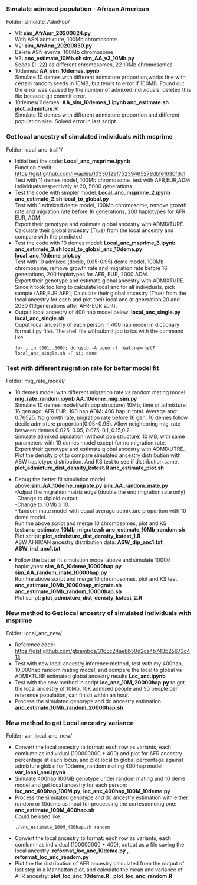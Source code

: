 
### Simulate admixed population - African American
Folder: simulate_AdmPop/

* V1: __sim_AfrAmr_20200824.py__  
With ASN admixture, 100Mb chromosome 
* V2: __sim_AfrAmr_20200830.py__  
Delete ASN events, 100Mb chromosome  
* V3: __anc_estimate_10Mb.sh sim_AA_v3_10Mb.py__  
Seeds {1..22} as different chromosomes, 22 10Mb chromosomes
* 10demes: __AA_sim_10demes.ipynb__  
Simulate 10 demes with different admixture proportion,works fine with certain random seeds in 10MB, but tends to error if 100MB. 
Found out the error was caused by the number of admixed individuals, deleted this file because git commit error.
* 10demes/11demes: __AA_sim_10demes_1.ipynb anc_estimate.sh plot_admixture.R__  
Simulate 10 demes with different admixture proportion and different population size. Solved error in last script. 


### Get local ancestry of simulated individuals with msprime
Folder: local_anc_trail1/

* Initial test the code: __Local_anc_msprime.ipynb__    
  Function credit: https://gist.github.com/rwaples/10336129f75239465279dbfe163bf3c1  
  Test with 11 demes model, 100Mb chromosome, test with AFR,EUR,ADM individuals respectively at 20, 5000 generations
* Test the code with simpler model: __Local_anc_msprime_2.ipynb anc_estimate_2.sh local_to_global.py__  
  Test with 1 admixed deme model, 100Mb chromosome, remove growth rate and migration rate before 16 generations, 200 haplotypes for AFR, EUR, ADM.   
  Export their genotype and estimate global ancestry with ADMIXTURE.  
  Calculate their global ancestry (True) from the local ancestry and compare with the predicted.
* Test the code with 10 demes model: __Local_anc_msprime_3.ipynb anc_estimate_3.sh local_to_global_anc_10deme.py local_anc_10deme_plot.py__  
  Test with 10 admixed (decile, 0.05-0.95) deme model, 100Mb chromosome, remove growth rate and migration rate before 16 generations, 200 haplotypes for AFR, EUR,     2000 ADM.  
  Export their genotype and estimate global ancestry with ADMIXTURE.  
  Since it took too long to calculate local anc for all individuals, pick sample (AFR,EUR,AFR), Calculate their global ancestry (True) from the local ancestry for     each and plot their local anc at generation 20 and 2030 (10generations after AFR-EUR split).
* Output local ancestry of 400 hap model below: __local_anc_single.py local_anc_single.sh__  
  Ouput local ancestry of each person in 400 hap model in dictionary format (.py file).
  The shell file will submit job to ics with the command like: 
  ```
  for i in {501..600}; do qsub -A open -l feature=rhel7 local_anc_single.sh -F $i; done
  ```

### Test with different migration rate for better model fit
Folder: mig_rate_model/

* 10 demes model with different migration rate vs random mating model: __mig_rate_random.ipynb AA_10deme_mig_sim.py__  
  Simulate 10 demes model(with pop structure) 10Mb, time of admixture: 16 gen ago, AFR,EUR: 100 hap ADM: 400 hap in total. Average anc: 0.76525. No growth rate,       migration rate before 16 gen. 10 demes follow decile admixture proportion(0.05~0.95). Allow neighboring mig_rate between demes 0.025, 0.05, 0.075, 0.1, 0.15,0.2.  
  Simulate admixed pipulation (without pop structure) 10 MB, with same parameters with 10 demes model except for no migration rate.  
  Export their genotype and estimate global ancestry with ADMIXUTRE. Plot the density plot to compare simulated ancestry distribution with ASW haplotype      distribution. And KS test to see if distribution same. __plot_admixture_dist_density_kstest.R anc_estimate_plot.sh__  

* Debug the better fit simulation model above:__sim_AA_10deme_migrate.py sim_AA_random_mate.py__  
  -Adjust the migration matrix edge (double the end migration rate only)  
  -Change to diploid output  
  -Change to 10Mb x 10.  
  -Random mate model with equal average admixture proportion with 10 deme model.  
  Run the above script and merge 10 chromosomes, plot and KS test:__anc_estimate_10Mb_migrate.sh anc_estimate_10Mb_random.sh__  
  Plot script: __plot_admixture_dist_density_kstest_1.R__  
  ASW AFRICAN ancestry distribution data: __ASW_dip_anc1.txt ASW_ind_anc1.txt__   
  

* Follow the better fit simulation model above and simulate 10000 haplotypes: __sim_AA_10deme_10000hap.py sim_AA_random_mate_10000hap.py__  
  Run the above script and merge 10 chromosomes, plot and KS test: __anc_estimate_10Mb_10000hap_migrate.sh anc_estimate_10Mb_random_10000hap.sh__  
  Plot script: __plot_admixture_dist_density_kstest_2.R__  
  
### New method to Get local ancestry of simulated individuals with msprime 
Folder: local_anc_new/

* Reference code: https://gist.github.com/gtsambos/3165c24aebb50d2ca4b743b25673c413
* Test with new local ancestry inference method, test with my 400hap, 10,000hap random mating model, and compare the local to global vs ADMIXTURE extimated global ancestry results __Loc_anc.ipynb__  
* Test with the new method in script __loc_anc_10M_20000hap.py__ to get the local ancestry of 10Mb, 10K admixed people and 50 people per reference population, can finish within an hour.
* Process the simulated genotype and do ancestry estimation __anc_estimate_10Mb_random_20000hap.sh__ 

### New method to get Local ancestry variance
Folder: var_local_anc_new/

* Convert the local ancestry to format: each row as variants, each comlumn as individual (100000000 * 400) and plot for AFR ancestry percentage at each locus, and plot local to global percentage against admixture global for 10deme, random mating 400 hap model: __var_local_anc.ipynb__
* Simulate 400hap 100MB genotype under random mating and 10 deme model and get local ancestry for each person: __loc_anc_400hap_100M.py__, __loc_anc_400hap_100M_10deme.py__ 
* Process the simulated genotype and do ancestry estimation with either random or 10deme as input for processing the corresponding one: __anc_estimate_100M_400hap.sh__  
  Could be used like:
  ```
  ./anc_estimate_100M_400hap.sh random
  ```
* Convert the local ancestry to format: each row as variants, each comlumn as individual (100000000 * 400), output as a file saving the local ancestry: __reformat_loc_anc_10deme.py__ , __reformat_loc_anc_random.py__
* Plot the the distribution of AFR ancestry calculated from the output of last step in a Manhattan plot, and calculate the mean and variance of AFR ancestry: __plot_loc_anc_10deme.R__ , __plot_loc_anc_random.R__ 







